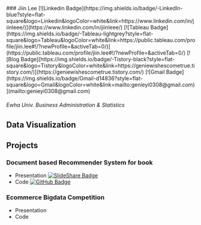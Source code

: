 

<div>
### Jiin Lee 
[![Linkedin Badge](https://img.shields.io/badge/-LinkedIn-blue?style=flat-square&logo=Linkedin&logoColor=white&link=https://www.linkedin.com/in/jiinleee/)](https://www.linkedin.com/in/jiinleee/)  [![Tableau Badge](https://img.shields.io/badge/-Tableau-lightgrey?style=flat-square&logo=Tableau&logoColor=white&link=https://public.tableau.com/profile/jiin.lee#!/?newProfile=&activeTab=0/)](https://public.tableau.com/profile/jiin.lee#!/?newProfile=&activeTab=0/) [![Blog Badge](https://img.shields.io/badge/-Tistory-black?style=flat-square&logo=Tistory&logoColor=white&link=https://geniewishescometrue.tistory.com/)](https://geniewishescometrue.tistory.com/) [![Gmail Badge](https://img.shields.io/badge/Gmail-d14836?style=flat-square&logo=Gmail&logoColor=white&link=mailto:genieyi0308@gmail.com)](mailto:genieyi0308@gmail.com)
	
###### Ewha Univ. Business Administration & Statistics


	

## Data Visualization 
  
## Projects
### Document based Recommender System for book 
* Presentation [![SlideShare Badge](https://img.shields.io/badge/-SlideShare-blue?style=flat-square&logo=SlideShare&logoColor=white&link=https://www.slideshare.net/BOAZbigdata/11-boaz-boaz/)](https://www.slideshare.net/BOAZbigdata/11-boaz-boaz/)
* Code [![GitHub Badge](https://img.shields.io/badge/-GitHub-black?style=flat-square&logo=GitHub&logoColor=white&link=https://github.com/ttobaegi/Projects/tree/main/BOAZ/Conference/)](https://github.com/ttobaegi/Projects/tree/main/BOAZ/Conference/)

### Ecommerce Bigdata Competition
* Presentation
* Code



</div>
